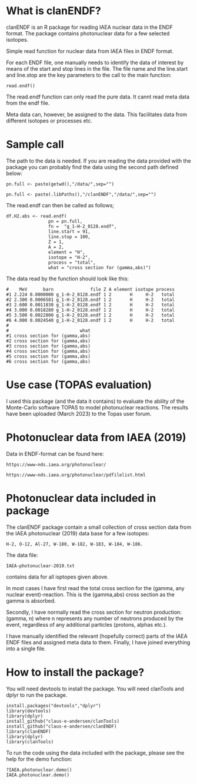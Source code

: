 # What is clanENDF?
clanENDF is an R package for reading IAEA nuclear data in the ENDF format.
The package contains photonuclear data for a few selected isotopes.

Simple read function for nuclear data from IAEA files in ENDF format.

For each ENDF file, one manually needs to identify the data of interest by means of
the start and stop lines in the file. The file name and the line.start and line.stop
are the key parameters to the call to the main function:
```
read.endf()
```

The read.endf function can only read the pure data. It cannt read meta data from the endf file.

Meta data can, however, be assigned to the data. This facilitates
data from different isotopes or processes etc.

# Sample call
The path to the data is needed. If you are reading the data provided with the package
you can probably find the data using the second path defined below:
```
pn.full <- paste(getwd(),"/data/",sep="") 

pn.full <- paste(.libPaths(),"/clanENDF","/data/",sep="")
``` 
The read.endf can then be called as follows;
```
df.H2.abs <- read.endf(
                pn = pn.full,
                fn =  "g_1-H-2_0128.endf",
                line.start = 91,
                line.stop = 100,
                Z = 1,
                A = 2,
                element = "H",
                isotope = "H-2",
                process = "total",
                what = "cross section for (gamma,abs)")
```                

The data read by the function should look like this:

```
#    MeV      barn              file Z A element isotope process
#1 2.224 0.0000000 g_1-H-2_0128.endf 1 2       H     H-2   total
#2 2.300 0.0006581 g_1-H-2_0128.endf 1 2       H     H-2   total
#3 2.600 0.0011830 g_1-H-2_0128.endf 1 2       H     H-2   total
#4 3.000 0.0018280 g_1-H-2_0128.endf 1 2       H     H-2   total
#5 3.500 0.0022800 g_1-H-2_0128.endf 1 2       H     H-2   total
#6 4.000 0.0024540 g_1-H-2_0128.endf 1 2       H     H-2   total
#
#                           what
#1 cross section for (gamma,abs)
#2 cross section for (gamma,abs)
#3 cross section for (gamma,abs)
#4 cross section for (gamma,abs)
#5 cross section for (gamma,abs)
#6 cross section for (gamma,abs)
```

# Use case (TOPAS evaluation)
I used this package (and the data it contains) to evaluate the ability of the Monte-Carlo software TOPAS to
model photonuclear reactions. The results have been uploaded (March 2023) to the Topas user forum.

# Photonuclear data from IAEA (2019)
Data in ENDF-format can be found here: 
```
https://www−nds.iaea.org/photonuclear/
```

```
https://www−nds.iaea.org/photonuclear/pdfilelist.html
```

# Photonuclear data included in package
The clanENDF package contain a small collection of cross section data from the IAEA photonuclear (2019)
data base for a few isotopes:

```
H-2, O-12, Al-27, W-180, W-182, W-183, W-184, W-186.
```
The data file:

```
IAEA-photonuclear-2019.txt
```
contains data for all isptopes given above.

In most cases I have first read the total cross section for the
(gamma, any nuclear event)-reaction. This is the (gamma,abs)
cross section as the gamma is absorbed.

Secondly, I have normally read the cross section for neutron production:
(gamma, n) where n represents any number of neutrons produced by
the event, regardless of any additional particles (protons, alphas
etc.).

I have manually identified the relevant (hopefully correct)
parts of the IAEA ENDF files and assigned meta data to them. Finally,
I have joined everything into a single file.

# How to install the package?
You will need devtools to install the package. You will need clanTools and dplyr to run the package.
```
install.packages("devtools","dplyr")
library(devtools)
library(dplyr)
install_github("claus-e-andersen/clanTools)
install_github("claus-e-andersen/clanENDF)
library(clanENDF)
library(dplyr)
library(clanTools)
```
To run the code using the data included with the package, please see the help for the demo function:
```
?IAEA.photonuclear.demo()
IAEA.photonuclear.demo()
```

